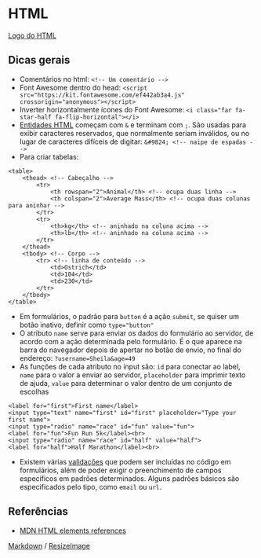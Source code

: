 # HTML

[Logo do HTML](https://github.com/sheilagomes/diario-de-estudos/blob/main/HTML/html-logo.png)

## Dicas gerais
* Comentários no html: `<!-- Um comentário -->`
* Font Awesome dentro do head: `<script src="https://kit.fontawesome.com/ef442ab3a4.js" crossorigin="anonymous"></script>`
* Inverter horizontalmente ícones do Font Awesome: `<i class="far fa-star-half fa-flip-horizontal"></i>`
* [Entidades HTML](https://dev.w3.org/html5/html-author/charref) começam com `&` e terminam com `;`. São usadas ​​para exibir caracteres reservados, que normalmente seriam inválidos, ou no lugar de caracteres difíceis de digitar: `&#9824; <!-- naipe de espadas -->`
* Para criar tabelas:
```
<table> 
    <thead> <!-- Cabeçalho -->
        <tr>
            <th rowspan="2">Animal</th> <!-- ocupa duas linha -->
            <th colspan="2">Average Mass</th> <!-- ocupa duas colunas para aninhar -->
        </tr>
        <tr>
            <th>kg</th> <!-- aninhado na coluna acima -->
            <th>lb</th> <!-- aninhado na coluna acima -->
        </tr>
    </thead>
    <tbody> <!-- Corpo -->
        <tr> <!-- linha de conteúdo -->
            <td>Ostrich</td>
            <td>104</td>
            <td>230</td>
        </tr>
    </tbody>
</table>
```
* Em formulários, o padrão para `button` é a ação `submit`, se quiser um botão inativo, definir como `type="button"`
* O atributo `name` serve para enviar os dados do formulário ao servidor, de acordo com a ação determinada pelo formulário. É o que aparece na barra do navegador depois de apertar no botão de envio, no final do endereço: `?username=Sheila&age=49`
* As funções de cada atributo no input são: `id` para conectar ao label, `name` para o valor a enviar ao servidor, `placeholder` para imprimir texto de ajuda, `value` para determinar o valor dentro de um conjunto de escolhas
```
<label for="first">First name</label>
<input type="text" name="first" id="first" placeholder="Type your first name">
<input type="radio" name="race" id="fun" value="fun">
<label for="fun">Fun Run 5k</label><br>
<input type="radio" name="race" id="half" value="half">
<label for="half">Half Marathon</label><br>
```
* Existem várias [validações](https://developer.mozilla.org/pt-BR/docs/Web/Guide/HTML/Forms/Form_validation) que podem ser incluídas no código em formulários, além de poder exigir o preenchimento de campos específicos em padrões determinados. Alguns padrões básicos são especificados pelo tipo, como `email` ou `url`.

## Referências
* [MDN HTML elements references](https://developer.mozilla.org/en-US/docs/Web/HTML/Element)

[Markdown](https://guides.github.com/features/mastering-markdown/) / [ResizeImage](https://resizeimage.net/)
